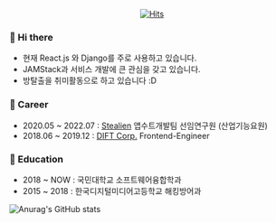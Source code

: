 <div align=center>

[![Hits](https://hits.seeyoufarm.com/api/count/incr/badge.svg?url=https%3A%2F%2Fgithub.com%2Fsirldev&count_bg=%2379C83D&title_bg=%23555555&icon=&icon_color=%23E7E7E7&title=hits&edge_flat=false)](https://hits.seeyoufarm.com)

</div>

### 👋 Hi there
- 현재 React.js 와 Django를 주로 사용하고 있습니다. 
- JAMStack과 서비스 개발에 큰 관심을 갖고 있습니다.
- 방탈출을 취미활동으로 하고 있습니다 :D

### 🔭 Career
- 2020.05 ~ 2022.07 : [Stealien](https://stealien.com) 앱수트개발팀 선임연구원 (산업기능요원)
- 2018.06 ~ 2019.12 : [DIFT Corp.](https://www.demptyspace.com/) Frontend-Engineer

### 🏫 Education
- 2018 ~ NOW : 국민대학교 소프트웨어융합학과
- 2015 ~ 2018 : 한국디지털미디어고등학교 해킹방어과

![Anurag's GitHub stats](https://github-readme-stats.vercel.app/api?username=sirldev&show_icons=true&theme=dracula)
<!--
**JunHyeokHa/JunHyeokHa** is a ✨ _special_ ✨ repository because its `README.md` (this file) appears on your GitHub profile.

Here are some ideas to get you started:

- 🔭 I’m currently working on ...
- 🌱 I’m currently learning ...
- 👯 I’m looking to collaborate on ...
- 🤔 I’m looking for help with ...
- 💬 Ask me about ...
- 📫 How to reach me: ...
- 😄 Pronouns: ...
- ⚡ Fun fact: ...
-->
